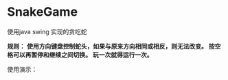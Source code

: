 # SnakeGame
使用java swing 实现的贪吃蛇

**规则：**
**使用方向键盘控制蛇头，如果与原来方向相同或相反，则无法改变。
按空格可以再暂停和继续之间切换。
玩一次就得运行一次。**


使用演示：

